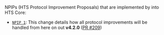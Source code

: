 NPIPs (HTS Protocol Improvement Proposals) that are implemented by into HTS Core:

* [`NPIP 1`](https://github.com/HTS/npips/blob/master/npip-0001.mediawiki): This change details how all protocol improvements will be handled from here on out **v4.2.0**  ([PR #209](https://github.com/HTS/HTS-core/pull/209))

